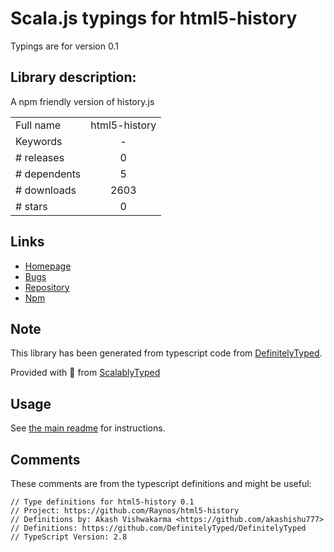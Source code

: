 
# Scala.js typings for html5-history

Typings are for version 0.1

## Library description:
A npm friendly version of history.js

|                    |                 |
| ------------------ | :-------------: |
| Full name          | html5-history |
| Keywords           | - |
| # releases         | 0 |
| # dependents       | 5 |
| # downloads        | 2603 |
| # stars            | 0 |

## Links
- [Homepage](https://github.com/Raynos/html5-history)
- [Bugs](https://github.com/Raynos/html5-history/issues)
- [Repository](https://github.com/Raynos/html5-history)
- [Npm](https://www.npmjs.com/package/html5-history)
    


## Note
This library has been generated from typescript code from [DefinitelyTyped](https://definitelytyped.org).

Provided with :purple_heart: from [ScalablyTyped](https://github.com/oyvindberg/ScalablyTyped)

## Usage
See [the main readme](../../readme.md) for instructions.

## Comments

These comments are from the typescript definitions and might be useful:
```
// Type definitions for html5-history 0.1
// Project: https://github.com/Raynos/html5-history
// Definitions by: Akash Vishwakarma <https://github.com/akashishu777>
// Definitions: https://github.com/DefinitelyTyped/DefinitelyTyped
// TypeScript Version: 2.8

```

